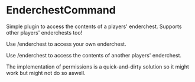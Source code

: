 # EnderchestCommand
Simple plugin to access the contents of a players' enderchest. Supports other players' enderchests too!


Use /enderchest to access your own enderchest.

Use /enderchest <playername> to access the contents of another players' enderchest.
  

The implementation of permissions is a quick-and-dirty solution so it might work but might not do so aswell.
